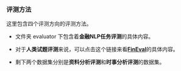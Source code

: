 ### 评测方法

这里包含四个评测方向的评测方法。

- 文件夹 evaluator 下包含着**金融NLP任务评测**的具体内容。

- 对于**人类试题评测**来说，可以点击这个链接来看[**FinEval**](https://github.com/SUFE-AIFLM-Lab/FinEval)的具体内容。

- 剩下两个数据集分别是**资料分析评测**和**时事分析评测**的数据集。
